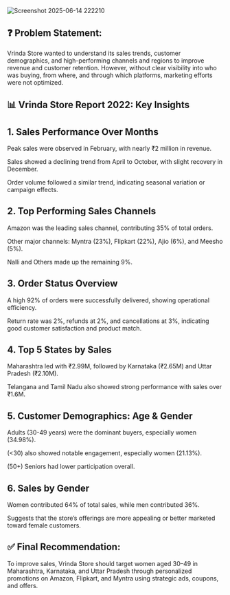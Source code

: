 ![Screenshot 2025-06-14 222210](https://github.com/user-attachments/assets/625b184c-4f44-4222-8e50-51ce678d5ef1)

## ❓ Problem Statement:
Vrinda Store wanted to understand its sales trends, customer demographics, and high-performing channels and regions to improve revenue and customer retention. However, without clear visibility into who was buying, from where, and through which platforms, marketing efforts were not optimized.

## 📊 Vrinda Store Report 2022: Key Insights
## 1. Sales Performance Over Months
Peak sales were observed in February, with nearly ₹2 million in revenue.

Sales showed a declining trend from April to October, with slight recovery in December.

Order volume followed a similar trend, indicating seasonal variation or campaign effects.

## 2. Top Performing Sales Channels
Amazon was the leading sales channel, contributing 35% of total orders.

Other major channels: Myntra (23%), Flipkart (22%), Ajio (6%), and Meesho (5%).

Nalli and Others made up the remaining 9%.

## 3. Order Status Overview
A high 92% of orders were successfully delivered, showing operational efficiency.

Return rate was 2%, refunds at 2%, and cancellations at 3%, indicating good customer satisfaction and product match.

## 4. Top 5 States by Sales
Maharashtra led with ₹2.99M, followed by Karnataka (₹2.65M) and Uttar Pradesh (₹2.10M).

Telangana and Tamil Nadu also showed strong performance with sales over ₹1.6M.

## 5. Customer Demographics: Age & Gender
Adults (30-49 years) were the dominant buyers, especially women (34.98%).

(<30) also showed notable engagement, especially women (21.13%).

(50+) Seniors had lower participation overall.

## 6. Sales by Gender
Women contributed 64% of total sales, while men contributed 36%.

Suggests that the store’s offerings are more appealing or better marketed toward female customers.

## ✅ Final Recommendation:
To improve sales, Vrinda Store should target women aged 30–49 in Maharashtra, Karnataka, and Uttar Pradesh through personalized promotions on Amazon, Flipkart, and Myntra using strategic ads, coupons, and offers.
